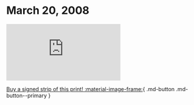 # March 20, 2008

![](https://www.achewood.com/comic.php?date=03202008)

[Buy a signed strip of this print! :material-image-frame:](https://achewood-holiday-pop-up.myshopify.com/products/strip#03202008){ .md-button .md-button--primary }
